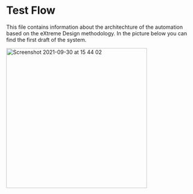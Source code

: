 # Test Flow

This file contains information about the architechture of the automation based on the eXtreme Design methodology. In the picture below you can find the first draft of the system. 


<img width="374" alt="Screenshot 2021-09-30 at 15 44 02" src="https://user-images.githubusercontent.com/12375920/135467146-6acf0724-7403-42c3-99e5-52f50032ffc0.png">
